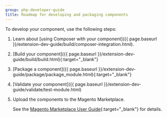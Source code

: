 ```yaml
---
group: php-developer-guide
title: Roadmap for developing and packaging components
---
```


To develop your component, use the following steps:

1. Learn about [using Composer with your component]({{ page.baseurl }}/extension-dev-guide/build/composer-integration.html).
1. [Build your component]({{ page.baseurl }}/extension-dev-guide/build/build.html){:target="_blank"}
1. [Package a component]({{ page.baseurl }}/extension-dev-guide/package/package_module.html){:target="_blank"}
1. [Validate your component]({{ page.baseurl }}/extension-dev-guide/validate/test-module.html)
1. Upload the components to the Magento Marketplace.

   See the [Magento Marketplace User Guide](http://docs.magento.com/marketplace/user_guide/getting-started.html){:target="_blank"} for details.
